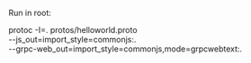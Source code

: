 Run in root:

protoc -I=. protos/helloworld.proto \
  --js_out=import_style=commonjs:. \
  --grpc-web_out=import_style=commonjs,mode=grpcwebtext:.
